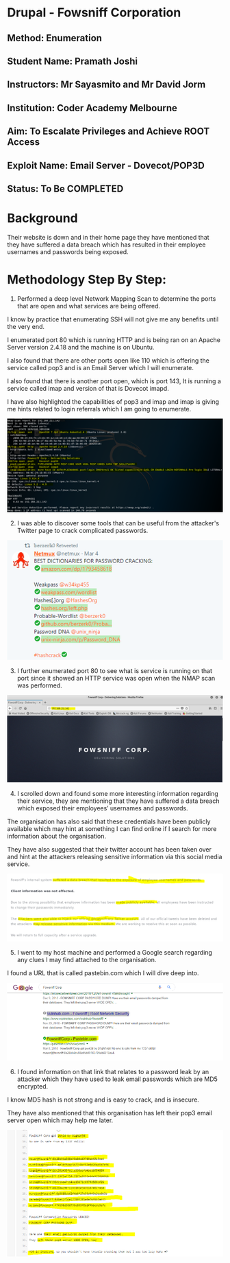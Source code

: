 # Drupal - Fowsniff Corporation 
## Method: **Enumeration**
## Student Name: **Pramath Joshi**
## Instructors: **Mr Sayasmito and Mr David Jorm**
## Institution: **Coder Academy Melbourne**
## Aim: To Escalate Privileges and Achieve ROOT Access
## Exploit Name: **Email Server - Dovecot/POP3D**
## Status: **To Be COMPLETED**

# Background

Their website is down and in their home page they have mentioned that they have suffered a data breach which has resulted in their employee usernames and passwords being exposed. 

# Methodology Step By Step:

1. Performed a deep level Network Mapping Scan to determine the ports that are open and what services are being offered.

I know by practice that enumerating SSH will not give me any benefits until the very end.

I enumerated port 80 which is running HTTP and is being ran on an Apache Server version 2.4.18 and the machine is on Ubuntu. 

I also found that there are other ports open like 110 which is offering the service called pop3 and is an Email Server which I will enumerate.

I also found that there is another port open, which is port 143, It is running a service called imap and version of that is Dovecot imapd.

I have also highlighted the capabilities of pop3 and imap and imap is giving me hints related to login referrals which I am going to enumerate. 

![fowsniffcorpnmap.png](./Images/fowsniffcorpnmap.png)


2. I was able to discover some tools that can be useful from the attacker's Twitter page to crack complicated passwords.

![fowsniffcorppwd.png](./Images/fowsniffcorppwd.png)

3. I further enumerated port 80 to see what is service is running on that port since it showed an HTTP service was open when the NMAP scan was performed.

![fowsniffcorp80.png](./Images/fowsniffcorp80.png)

4. I scrolled down and found some more interesting information regarding their service, they are mentioning that they have suffered a data breach which exposed their employees’ usernames and passwords.

The organisation has also said that these credentials have been publicly available which may hint at something I can find online if I search for more information about the organisation.

They have also suggested that their twitter account has been taken over and hint at the attackers releasing sensitive information via this social media service. 

![fowsniffcorphome.png](./Images/fowsniffcorphome.png)

5. I went to my host machine and performed a Google search regarding any clues I may find attached to the organisation. 

I found a URL that is called pastebin.com which I will dive deep into.

![fowsniffcorppaste.png](./Images/fowsniffcorppaste.png)


6. I found information on that link that relates to a password leak by an attacker which they have used to leak email passwords which are MD5 encrypted.

I know MD5 hash is not strong and is easy to crack, and is insecure.

They have also mentioned that this organisation has left their pop3 email server open which may help me later.

![fowsniffcorppwdleak.png](./Images/fowsniffcorppwdleak.png)




